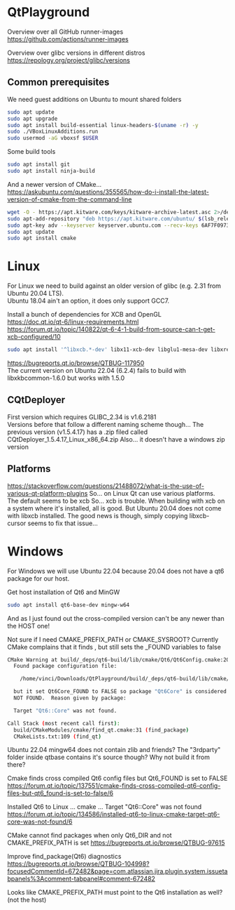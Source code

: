 # QtPlayground

Overview over all GitHub runner-images  
https://github.com/actions/runner-images

Overview over glibc versions in different distros  
https://repology.org/project/glibc/versions

## Common prerequisites
We need guest additions on Ubuntu to mount shared folders
```sh
sudo apt update
sudo apt upgrade
sudo apt install build-essential linux-headers-$(uname -r) -y
sudo ./VBoxLinuxAdditions.run
sudo usermod -aG vboxsf $USER
```

Some build tools
```sh
sudo apt install git
sudo apt install ninja-build
```

And a newer version of CMake...  
https://askubuntu.com/questions/355565/how-do-i-install-the-latest-version-of-cmake-from-the-command-line  
```sh
wget -O - https://apt.kitware.com/keys/kitware-archive-latest.asc 2>/dev/null | gpg --dearmor - | sudo tee /etc/apt/trusted.gpg.d/kitware.gpg >/dev/null
sudo apt-add-repository "deb https://apt.kitware.com/ubuntu/ $(lsb_release -cs) main"
sudo apt-key adv --keyserver keyserver.ubuntu.com --recv-keys 6AF7F09730B3F0A4
sudo apt update
sudo apt install cmake
```

# Linux
For Linux we need to build against an older version of glibc (e.g. 2.31 from Ubuntu 20.04 LTS).  
Ubuntu 18.04 ain't an option, it does only support GCC7.

Install a bunch of dependencies for XCB and OpenGL  
https://doc.qt.io/qt-6/linux-requirements.html
https://forum.qt.io/topic/140822/qt-6-4-1-build-from-source-can-t-get-xcb-configured/10
```sh
sudo apt install '^libxcb.*-dev' libx11-xcb-dev libglu1-mesa-dev libxrender-dev libxi-dev libxkbcommon-dev libxkbcommon-x11-dev
```

https://bugreports.qt.io/browse/QTBUG-117950  
The current version on Ubuntu 22.04 (6.2.4) fails to build with libxkbcommon-1.6.0 but works with 1.5.0

## CQtDeployer
First version which requires GLIBC_2.34 is v1.6.2181  
Versions before that follow a different naming scheme though...
The previous version (v1.5.4.17) has a .zip filed called CQtDeployer_1.5.4.17_Linux_x86_64.zip
Also... it doesn't have a windows zip version

## Platforms
https://stackoverflow.com/questions/21488072/what-is-the-use-of-various-qt-platform-plugins
So... on Linux Qt can use various platforms. The default seems to be xcb
So... xcb is trouble. When building with xcb on a system where it's installed, all is good. But Ubuntu 20.04 does not come with libxcb installed.
The good news is though, simply copying libxcb-cursor seems to fix that issue...

# Windows
For Windows we will use Ubuntu 22.04 because 20.04 does not have a qt6 package for our host.

Get host installation of Qt6 and MinGW
```sh
sudo apt install qt6-base-dev mingw-w64
```

And as I just found out the cross-compiled version can't be any newer than the HOST one!

Not sure if I need CMAKE_PREFIX_PATH or CMAKE_SYSROOT?
Currently CMake complains that it finds , but still sets the _FOUND variables to false
```sh
CMake Warning at build/_deps/qt6-build/lib/cmake/Qt6/Qt6Config.cmake:209 (find_package):
  Found package configuration file:

    /home/vinci/Downloads/QtPlayground/build/_deps/qt6-build/lib/cmake/Qt6Core/Qt6CoreConfig.cmake

  but it set Qt6Core_FOUND to FALSE so package "Qt6Core" is considered to be
  NOT FOUND.  Reason given by package:

  Target "Qt6::Core" was not found.

Call Stack (most recent call first):
  build/CMakeModules/cmake/find_qt.cmake:31 (find_package)
  CMakeLists.txt:109 (find_qt)

```

Ubuntu 22.04 mingw64 does not contain zlib and friends? The "3rdparty" folder inside qtbase contains it's source though? Why not build it from there?

Cmake finds cross compiled Qt6 config files but Qt6_FOUND is set to FALSE
https://forum.qt.io/topic/137551/cmake-finds-cross-compiled-qt6-config-files-but-qt6_found-is-set-to-false/6

Installed Qt6 to Linux ... cmake ... Target "Qt6::Core" was not found
https://forum.qt.io/topic/134586/installed-qt6-to-linux-cmake-target-qt6-core-was-not-found/6

CMake cannot find packages when only Qt6_DIR and not CMAKE_PREFIX_PATH is set
https://bugreports.qt.io/browse/QTBUG-97615

Improve find_package(Qt6) diagnostics
https://bugreports.qt.io/browse/QTBUG-104998?focusedCommentId=672482&page=com.atlassian.jira.plugin.system.issuetabpanels%3Acomment-tabpanel#comment-672482

Looks like CMAKE_PREFIX_PATH must point to the Qt6 installation as well? (not the host)